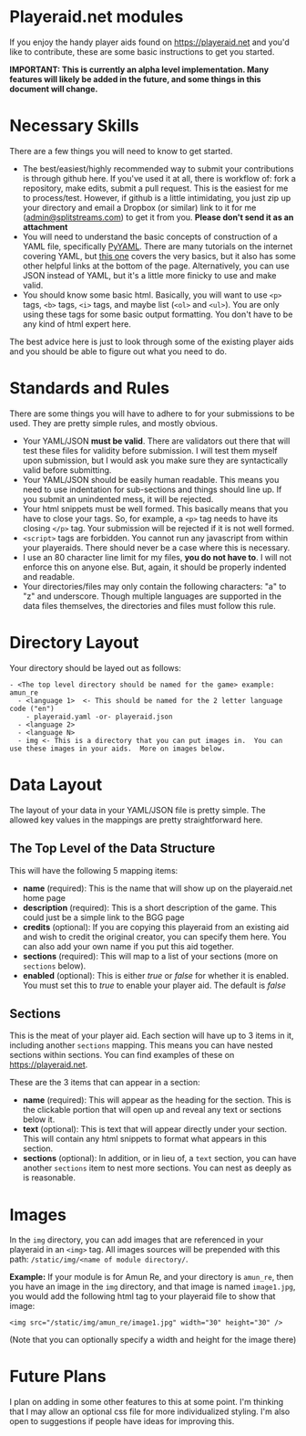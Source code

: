 # Playeraid.net modules
If you enjoy the handy player aids found on https://playeraid.net and you'd like to contribute, these are some basic instructions to get you started.

**IMPORTANT: This is currently an alpha level implementation.  Many features will likely be added in the future, and some things in this document will change.**

# Necessary Skills
There are a few things you will need to know to get started.

* The best/easiest/highly recommended way to submit your contributions is through github here.  If you've used it at all, there is workflow of: fork a repository, make edits, submit a pull request.  This is the easiest for me to process/test.  However, if github is a little intimidating, you just zip up your directory and email a Dropbox (or similar) link to it for me (admin@splitstreams.com) to get it from you.  **Please don't send it as an attachment**
* You will need to understand the basic concepts of construction of a YAML file, specifically [PyYAML](http://pyyaml.org/wiki/PyYAML).  There are many tutorials on the internet covering YAML, but [this one](https://learn.getgrav.org/advanced/yaml) covers the very basics, but it also has some other helpful links at the bottom of the page.  Alternatively, you can use JSON instead of YAML, but it's a little more finicky to use and make valid.
* You should know some basic html.  Basically, you will want to use `<p>` tags, `<b>` tags, `<i>` tags, and maybe list (`<ol>` and `<ul>`).  You are only using these tags for some basic output formatting.  You don't have to be any kind of html expert here.

The best advice here is just to look through some of the existing player aids and you should be able to figure out what you need to do.

# Standards and Rules
There are some things you will have to adhere to for your submissions to be used.  They are pretty simple rules, and mostly obvious.

* Your YAML/JSON **must be valid**.  There are validators out there that will test these files for validity before submission.  I will test them myself upon submission, but I would ask you make sure they are syntactically valid before submitting.
* Your YAML/JSON should be easily human readable.  This means you need to use indentation for sub-sections and things should line up.  If you submit an unindented mess, it will be rejected.
* Your html snippets must be well formed.  This basically means that you have to close your tags.  So, for example, a `<p>` tag needs to have its closing `</p>` tag.  Your submission will be rejected if it is not well formed.
* `<script>` tags are forbidden.  You cannot run any javascript from within your playeraids.  There should never be a case where this is necessary.
* I use an 80 character line limit for my files, **you do not have to**.  I will not enforce this on anyone else. But, again, it should be properly indented and readable.
* Your directories/files may only contain the following characters: "a" to "z" and underscore.  Though multiple languages are supported in the data files themselves, the directories and files must follow this rule.

# Directory Layout
Your directory should be layed out as follows:

```
- <The top level directory should be named for the game> example: amun_re
  - <language 1>  <- This should be named for the 2 letter language code ("en")
    - playeraid.yaml -or- playeraid.json
  - <language 2>
  - <language N>
  - img <- This is a directory that you can put images in.  You can use these images in your aids.  More on images below.
```


# Data Layout
The layout of your data in your YAML/JSON file is pretty simple.  The allowed key values in the mappings are pretty straightforward here.

## The Top Level of the Data Structure
This will have the following 5 mapping items:

* **name** (required): This is the name that will show up on the playeraid.net home page
* **description** (required):  This is a short description of the game.  This could just be a simple link to the BGG page
* **credits** (optional):  If you are copying this playeraid from an existing aid and wish to credit the original creator, you can specify them here.  You can also add your own name if you put this aid together.
* **sections** (required): This will map to a list of your sections (more on `sections` below).
* **enabled** (optional): This is either *true* or *false* for whether it is enabled.  You must set this to *true* to enable your player aid.  The default is *false*

## Sections
This is the meat of your player aid.  Each section will have up to 3 items in it, including another `sections` mapping.  This means you can have nested sections within sections.  You can find examples of these on https://playeraid.net.

These are the 3 items that can appear in a section:

* **name** (required): This will appear as the heading for the section.  This is the clickable portion that will open up and reveal any text or sections below it.
* **text** (optional): This is text that will appear directly under your section.  This will contain any html snippets to format what appears in this section.
* **sections** (optional): In addition, or in lieu of, a `text` section, you can have another `sections` item to nest more sections.  You can nest as deeply as is reasonable.

# Images
In the `img` directory, you can add images that are referenced in your playeraid in an `<img>` tag.  All images sources will be prepended with this path: `/static/img/<name of module directory/`.

**Example:** If your module is for Amun Re, and your directory is `amun_re`, then you have an image in the `img` directory, and that image is named `image1.jpg`, you would add the following html tag to your playeraid file to show that image:

    <img src="/static/img/amun_re/image1.jpg" width="30" height="30" />

(Note that you can optionally specify a width and height for the image there)

# Future Plans
I plan on adding in some other features to this at some point.  I'm thinking that I may allow an optional css file for more individualized styling.  I'm also open to suggestions if people have ideas for improving this.
